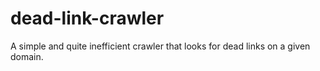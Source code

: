 # dead-link-crawler
A simple and quite inefficient crawler that looks for dead links on a given domain.
